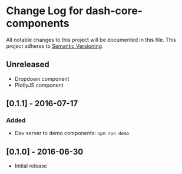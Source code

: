 # Change Log for dash-core-components
All notable changes to this project will be documented in this file.
This project adheres to [Semantic Versioning](http://semver.org/).

## Unreleased
- Dropdown component
- PlotlyJS component

## [0.1.1] - 2016-07-17
### Added
- Dev server to demo components: `npm run demo`

## [0.1.0] - 2016-06-30
- Initial release

